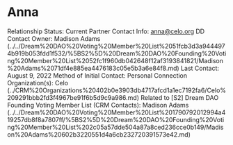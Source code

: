 # Anna

Relationship Status: Current Partner
Contact Info: anna@celo.org
DD Contact Owner: Madison Adams (../../Dream%20DAO%20Voting%20Member%20List%2051fcb3d3a9444974b919b053fdd1f532/%5BS2%5D%20Dream%20DAO%20Founding%20Voting%20Member%20List%2052fc1f960db042648f12af3193841821/Madison%20Adams%2071df4e885ea4476183c05e5b3a6e84f8.md)
Last Contact: August 9, 2022
Method of Initial Contact: Personal Connection
Organization(s): Celo (../CRM%20Organizations%20402b0e3903db4717afcd1a1ec7192fa6/Celo%209291bbb2fd3f4967be91f6b5d9c9a986.md)
Related to [S2] Dream DAO Founding Voting Member List (CRM Contacts): Madison Adams (../../Dream%20DAO%20Voting%20Member%20List%201790792012994a419257db8f8a7807ff/%5BS2%5D%20Dream%20DAO%20Founding%20Voting%20Member%20List%202c05a57dde504a87a8ced236cce0b149/Madison%20Adams%20602b3220551d4a6cb232720391573e42.md)
